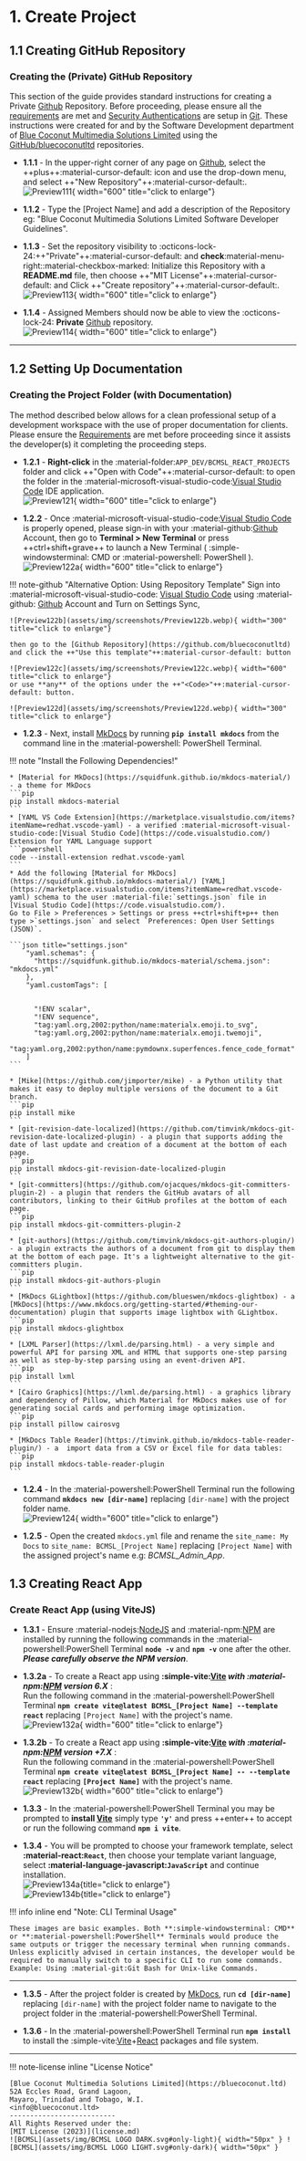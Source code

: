 ﻿# 1. Create Project

## 1.1 Creating GitHub Repository

### **Creating the (Private) GitHub Repository**

This section of the guide provides standard instructions for creating a Private [Github](https://github.com/) Repository. Before proceeding, please ensure all the [requirements](required.md) are met and [Security Authentications](https://docs.github.com/en/authentication/managing-commit-signature-verification/about-commit-signature-verification) are setup in [Git](https://git-scm.com/downloads). These instructions were created for and by the Software Development department of [Blue Coconut Multimedia Solutions Limited](https://bluecoconut.ltd) using the [GitHub/bluecoconutltd](https://github.com/bluecoconutltd) repositories.

* **1.1.1** - In the upper-right corner of any page on [Github](https://github.com/), select the ++plus++:material-cursor-default: icon and use the drop-down menu, and select ++"New Repository"++:material-cursor-default:.  
![Preview111](assets/img/screenshots/Preview111.webp){ width="600" title="click to enlarge"}

* **1.1.2** - Type the [Project Name] and add a description of the Repository eg: "Blue Coconut Multimedia Solutions Limited Software Developer Guidelines".

* **1.1.3** - Set the repository visibility to :octicons-lock-24:++"Private"++:material-cursor-default: and **check**:material-menu-right::material-checkbox-marked: Initialize this Repository with a **README.md** file, then choose ++"MIT License"++:material-cursor-default: and Click ++"Create repository"++:material-cursor-default:.  
![Preview113](assets/img/screenshots/Preview113.webp){ width="600" title="click to enlarge"}

* **1.1.4** - Assigned Members should now be able to view the :octicons-lock-24: **Private** [Github](https://github.com/) repository.  
![Preview114](assets/img/screenshots/Preview114.webp){ width="600" title="click to enlarge"}

***

## 1.2 Setting Up Documentation

### **Creating the Project Folder (with Documentation)**

The method described below allows for a clean professional setup of a development workspace with the use of proper documentation for clients. Please ensure the [Requirements](required.md) are met before proceeding since it assists the developer(s) it completing the proceeding steps.

* **1.2.1** - **Right-click** in the :material-folder:`APP_DEV/BCMSL_REACT_PROJECTS` folder and click ++"Open with Code"++:material-cursor-default: to open the folder in the :material-microsoft-visual-studio-code:[Visual Studio Code](https://code.visualstudio.com/) IDE application.  
![Preview121](assets/img/screenshots/Preview121.webp){ width="600" title="click to enlarge"}

* **1.2.2** - Once :material-microsoft-visual-studio-code:[Visual Studio Code](https://code.visualstudio.com/) is properly opened, please sign-in with your :material-github:[Github](https://github.com/) Account, then go to **Terminal > New Terminal** or press ++ctrl+shift+grave++ to launch a New Terminal ( :simple-windowsterminal: CMD or :material-powershell: PowerShell ).  
![Preview122a](assets/img/screenshots/Preview122a.webp){ width="600" title="click to enlarge"}  

!!! note-github "Alternative Option: Using Repository Template"
    Sign into :material-microsoft-visual-studio-code: [Visual Studio Code](https://code.visualstudio.com/) using :material-github: [Github](https://github.com/) Account and Turn on Settings Sync,  
  
    ![Preview122b](assets/img/screenshots/Preview122b.webp){ width="300" title="click to enlarge"}  

    then go to the [Github Repository](https://github.com/bluecoconutltd) and click the ++"Use this template"++:material-cursor-default: button  
    
    ![Preview122c](assets/img/screenshots/Preview122c.webp){ width="600" title="click to enlarge"}  
    or use **any** of the options under the ++"<Code>"++:material-cursor-default: button.  

    ![Preview122d](assets/img/screenshots/Preview122d.webp){ width="300" title="click to enlarge"}  
  
* **1.2.3** - Next, install [MkDocs](https://www.mkdocs.org/getting-started/#theming-our-documentation) by running **`pip install mkdocs`** from the command line in the :material-powershell: PowerShell Terminal.

!!! note "Install the Following Dependencies!"

    * [Material for MkDocs](https://squidfunk.github.io/mkdocs-material/) - a theme for MkDocs
    ```pip
    pip install mkdocs-material
    ```
    * [YAML VS Code Extension](https://marketplace.visualstudio.com/items?itemName=redhat.vscode-yaml) - a verified :material-microsoft-visual-studio-code:[Visual Studio Code](https://code.visualstudio.com/) Extension for YAML Language support
    ```powershell
    code --install-extension redhat.vscode-yaml
    ```
    * Add the following [Material for MkDocs](https://squidfunk.github.io/mkdocs-material/) [YAML](https://marketplace.visualstudio.com/items?itemName=redhat.vscode-yaml) schema to the user :material-file:`settings.json` file in [Visual Studio Code](https://code.visualstudio.com/).  
    Go to File > Preferences > Settings or press ++ctrl+shift+p++ then type >`settings.json` and select `Preferences: Open User Settings (JSON)`.

    ```json title="settings.json"
        "yaml.schemas": {
          "https://squidfunk.github.io/mkdocs-material/schema.json": "mkdocs.yml"
        },
        "yaml.customTags": [ 
      
      
          "!ENV scalar",
          "!ENV sequence",
          "tag:yaml.org,2002:python/name:materialx.emoji.to_svg",
          "tag:yaml.org,2002:python/name:materialx.emoji.twemoji",
          "tag:yaml.org,2002:python/name:pymdownx.superfences.fence_code_format"
        ]
    ```

    * [Mike](https://github.com/jimporter/mike) - a Python utility that makes it easy to deploy multiple versions of the document to a Git branch.
    ```pip
    pip install mike
    ```
    * [git-revision-date-localized](https://github.com/timvink/mkdocs-git-revision-date-localized-plugin) - a plugin that supports adding the date of last update and creation of a document at the bottom of each page.
    ```pip
    pip install mkdocs-git-revision-date-localized-plugin
    ```
    * [git-committers](https://github.com/ojacques/mkdocs-git-committers-plugin-2) - a plugin that renders the GitHub avatars of all contributors, linking to their GitHub profiles at the bottom of each page.
    ```pip
    pip install mkdocs-git-committers-plugin-2
    ```
    * [git-authors](https://github.com/timvink/mkdocs-git-authors-plugin/) - a plugin extracts the authors of a document from git to display them at the bottom of each page. It's a lightweight alternative to the git-committers plugin.
    ```pip
    pip install mkdocs-git-authors-plugin
    ```
    * [MkDocs GLightbox](https://github.com/blueswen/mkdocs-glightbox) - a [MkDocs](https://www.mkdocs.org/getting-started/#theming-our-documentation) plugin that supports image lightbox with GLightbox.
    ```pip
    pip install mkdocs-glightbox
    ```
    * [LXML Parser](https://lxml.de/parsing.html) - a very simple and powerful API for parsing XML and HTML that supports one-step parsing as well as step-by-step parsing using an event-driven API.
    ```pip
    pip install lxml
    ```
    * [Cairo Graphics](https://lxml.de/parsing.html) - a graphics library and dependency of Pillow, which Material for MkDocs makes use of for generating social cards and performing image optimization.
    ```pip
    pip install pillow cairosvg
    ```
    * [MkDocs Table Reader](https://timvink.github.io/mkdocs-table-reader-plugin/) - a  import data from a CSV or Excel file for data tables:
    ```pip
    pip install mkdocs-table-reader-plugin
    ```

* **1.2.4** - In the :material-powershell:PowerShell Terminal run the following command **`mkdocs new [dir-name]`** replacing `[dir-name]` with the project folder name.  
![Preview124](assets/img/screenshots/Preview124.webp){ width="600" title="click to enlarge"}

* **1.2.5** - Open the created `mkdocs.yml` file and rename the `site_name: My Docs` to `site_name: BCMSL_[Project Name]` replacing `[Project Name]` with the assigned project's name e.g: *BCMSL_Admin_App*.
  
## 1.3 Creating React App

### **Create React App (using ViteJS)**

* **1.3.1** - Ensure :material-nodejs:[NodeJS](https://nodejs.org/en/download) and :material-npm:[NPM](https://docs.npmjs.com/downloading-and-installing-node-js-and-npm) are installed by running the following commands in the :material-powershell:PowerShell Terminal **`node -v`** and **`npm -v`** one after the other. ***Please carefully observe the NPM version***.

* **1.3.2a** - To create a React app using **:simple-vite:[Vite](https://vitejs.dev/guide/#scaffolding-your-first-vite-project) *with :material-npm:[NPM](https://docs.npmjs.com/downloading-and-installing-node-js-and-npm) version 6.X*** :  
   Run the following command in the :material-powershell:PowerShell Terminal **`npm create vite@latest BCMSL_[Project Name] --template react`** replacing `[Project Name]` with the project's name.  
   ![Preview132a](assets/img/screenshots/Preview132a.webp){ width="600" title="click to enlarge"}

* **1.3.2b** - To create a React app using **:simple-vite:[Vite](https://vitejs.dev/guide/#scaffolding-your-first-vite-project) *with :material-npm:[NPM](https://docs.npmjs.com/downloading-and-installing-node-js-and-npm) version +7.X***  :  
   Run the following command in the :material-powershell:PowerShell Terminal **`npm create vite@latest BCMSL_[Project Name] -- --template react`** replacing **`[Project Name]`** with the project's name.  
   ![Preview132b](assets/img/screenshots/Preview132b.webp){ width="600" title="click to enlarge"}

* **1.3.3** - In the :material-powershell:PowerShell Terminal you may be prompted to **install [Vite](https://vitejs.dev/guide/#scaffolding-your-first-vite-project)** simply type **`'y'`** and press ++enter++ to accept or run the following command **`npm i vite`**.

* **1.3.4** - You will be prompted to choose your framework template, select **:material-react:`React`**, then choose your template variant language, select **:material-language-javascript:`JavaScript`** and continue installation.  
![Preview134a](assets/img/screenshots/Preview134a.webp){title="click to enlarge"}  
![Preview134b](assets/img/screenshots/Preview134b.webp){title="click to enlarge"}  

!!! info inline end "Note: CLI Terminal Usage"

    These images are basic examples. Both **:simple-windowsterminal: CMD** or **:material-powershell:PowerShell** Terminals would produce the same outputs or trigger the necessary terminal when running commands. Unless explicitly advised in certain instances, the developer would be required to manually switch to a specific CLI to run some commands. Example: Using :material-git:Git Bash for Unix-like Commands.
  
***

* **1.3.5** - After the project folder is created by [MkDocs](https://www.mkdocs.org/getting-started/#theming-our-documentation), run **`cd [dir-name]`** replacing `[dir-name]` with the project folder name to navigate to the project folder in the :material-powershell:PowerShell Terminal.

* **1.3.6** - In the :material-powershell:PowerShell Terminal run **`npm install`** to install the :simple-vite:[Vite](https://vitejs.dev/guide/#scaffolding-your-first-vite-project)+[React](https://react.dev/learn) packages and file system.  

***
!!! note-license inline "License Notice"
  
    [Blue Coconut Multimedia Solutions Limited](https://bluecoconut.ltd)  
    52A Eccles Road, Grand Lagoon,  
    Mayaro, Trinidad and Tobago, W.I.  
    <info@bluecoconut.ltd>  
    --------------------------
    All Rights Reserved under the:  
    [MIT License (2023)](license.md)  
    ![BCMSL](assets/img/BCMSL LOGO DARK.svg#only-light){ width="50px" } ![BCMSL](assets/img/BCMSL LOGO LIGHT.svg#only-dark){ width="50px" }
